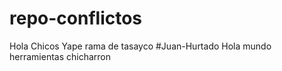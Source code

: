 # repo-conflictos

Hola
Chicos
Yape
rama de tasayco
#Juan-Hurtado
Hola 
mundo
herramientas
chicharron 
